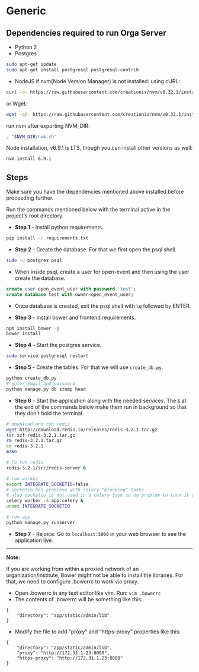# Generic

## Dependencies required to run Orga Server

* Python 2
* Postgres
```sh
sudo apt-get update
sudo apt-get install postgresql postgresql-contrib
```
* NodeJS
if nvm(Node Version Manager)  is not installed:
using cURL:
```sh
curl -o- https://raw.githubusercontent.com/creationix/nvm/v0.32.1/install.sh | bash
```
or Wget:
```sh
wget -qO- https://raw.githubusercontent.com/creationix/nvm/v0.32.1/install.sh | bash
```
run nvm after exporting NVM_DIR:
```sh
. "$NVM_DIR/nvm.sh"
```
Node installation, v6.9.1 is LTS, though you can install other versions as well:
```sh
nvm install 6.9.1
```

## Steps

Make sure you have the dependencies mentioned above installed before proceeding further.

Run the commands mentioned below with the terminal active in the project's root directory.


* **Step 1** - Install python requirements.

```sh
pip install -r requirements.txt
```


* **Step 2** - Create the database. For that we first open the psql shell.

```sh
sudo -u postgres psql
```

* When inside psql, create a user for open-event and then using the user create the database.

```sql
create user open_event_user with password 'test';
create database test with owner=open_event_user;
```

* Once database is created, exit the psql shell with `\q` followed by ENTER.


* **Step 3** - Install bower and frontend requirements.

```sh
npm install bower -g
bower install
```


* **Step 4** - Start the postgres service.

```sh
sudo service postgresql restart
```


* **Step 5** - Create the tables. For that we will use `create_db.py`.

```sh
python create_db.py
# enter email and password
python manage.py db stamp head
```


* **Step 6** - Start the application along with the needed services.
The `&` at the end of the commands below make them run in background so that they don't hold the terminal.

```sh
# download and run redis
wget http://download.redis.io/releases/redis-3.2.1.tar.gz
tar xzf redis-3.2.1.tar.gz
rm redis-3.2.1.tar.gz
cd redis-3.2.1
make

# To run redis
redis-3.2.1/src/redis-server &

# run worker
export INTEGRATE_SOCKETIO=false
# socketio has problems with celery "blocking" tasks
# also socketio is not used in a celery task so no problem to turn it off
celery worker -A app.celery &
unset INTEGRATE_SOCKETIO

# run app
python manage.py runserver
```

* **Step 7** - Rejoice. Go to `localhost:5000` in your web browser to see the application live.

---

**Note:**

If you are working from within a proxied network of an organization/institute, Bower might not be able to install the libraries. For that, we need to configure .bowerrc to work via proxy.
* Open .bowerrc in any text editor like vim. Run:
```vim .bowerrc```
* The contents of .bowerrc will be something like this:
```
{
	"directory": "app/static/admin/lib"
}
```
* Modify the file to add "proxy" and "https-proxy" properties like this:
```
{
	"directory": "app/static/admin/lib",
	"proxy": "http://172.31.1.23:8080",
	"https-proxy": "http://172.31.1.23:8080"
}
```
